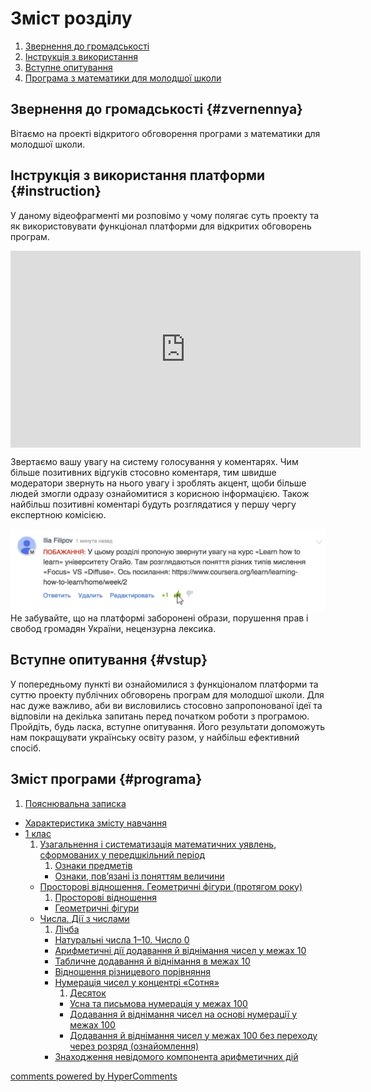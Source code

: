 <div id="hypercomments_widget" class="js-hypercomments-widget invisible"></div>


# Зміст розділу
1. [Звернення до громадськості](#zvernennya)
2. [Інструкція з використання](#instruction)
3. [Вступне опитування](#vstup)
4. [Програма з математики для молодшої школи](#programa)

Звернення до громадськості {#zvernennya}
--

Вітаємо на проекті відкритого обговорення програми з математики для молодшої школи.


Інструкція з використання платформи {#instruction}
--
У даному відеофрагменті ми розповімо у чому полягає суть проекту та як використовувати функціонал платформи для відкритих обговорень програм.

<div class="fluidMedia">
<iframe align="center" width="560" height="315" src="https://www.youtube.com/embed/V_Cii41-v-w" frameborder="0" allowfullscreen></iframe>
</div>
<div class="space">
</div>

Звертаємо вашу увагу на систему голосування у коментарях. Чим більше позитивних відгуків стосовно коментаря, тим швидше модератори звернуть на нього увагу і зроблять акцент, щоби більше людей змогли одразу ознайомитися з корисною інформацією. Також найбільш позитивні коментарі будуть розглядатися у першу чергу експертною комісією.

![Коментування](1.jpg)
Не забувайте, що на платформі заборонені образи, порушення прав і свобод громадян України, нецензурна лексика.

Вступне опитування {#vstup}
--
У попередньому пункті ви ознайомилися з функціоналом платформи та суттю проекту публічних обговорень програм для молодшої школи. Для нас дуже важливо, аби ви висловились стосовно запропонованої ідеї та відповіли на декілька запитань перед початком роботи з програмою. Пройдіть, будь ласка, вступне опитування. Його результати допоможуть нам покращувати українську освіту разом, у найбільш ефективний спосіб. 

Зміст програми {#programa}
--
1. [Пояснювальна записка](poyasnuvalna_zapyska.md)
* [Характеристика змісту навчання](kharakteristyka_zmisty_navchannya.md)
* [1 клас](1/chapter3.md)
   1. [Узагальнення і систематизація математичних уявлень, сформованих у передшкільний період](1/uzagalnennya__sistematizatsya_matematichnih_uyavlen.md)
       1. [Ознаки предметів](1/oznaky_predmetiv.md)
       * [Ознаки, пов’язані із поняттям величини](1/oznaki_povyazani_z_ponyattyam_velychini.md)
   * [Просторові відношення. Геометричні фігури (протягом року)](1/prostorovi_vidnoshennya_geometrichnix_figuri.md)
       1. [Просторові відношення](1/prostorovi_vidnoshennya.md)
       * [Геометричні фігури](1/geometrichni_fguri.md)
   * [Числа. Дії з числами](1/chisla_dii_z_chislami.md)
       1. [Лічба](1/lichba.md)
       * [Натуральні числа 1–10. Число 0](1/naturalni_chisla_1_10_chislo_0.md)
       * [Арифметичні дії додавання й віднімання чисел у межах 10](1/arifmetichni_dii_dodavannya_i_vdnmannya_chisel.md)
       * [Табличне додавання й віднімання в межах 10](1/tablichne_dodavannya_i_vidnmannya_v_mezhah_10.md)
       * [Відношення різницевого порівняння](1/vidnoshennya_riznitsevogo_porivnyannya.md)
       * [Нумерація чисел у концентрі «Сотня»](1/numeratsiya_chisel_u_kontsentri_sotnya.md)
           1. [Десяток](1/desyatok.md)
           * [Усна та письмова нумерація у межах 100](1/usna_ta_pismova_numeratsya_u_mezhah_100.md)
           * [Додавання й віднімання чисел на основі нумерації у межах 100](1/dodavannya_i_vidnimannya_chisel_na_osnovi_numeratsii.md)
           * [Додавання й віднімання чисел у межах 100 без переходу через розряд (ознайомлення)](1/dodavannya_i_vidnmannya_chisel_u_mezhah_100_bez_perehody.md)
       * [Знаходження невідомого компонента арифметичних дій](1/znahodzhennya_nevidomogo_komponenta_arifmetichnih.md)

<div class="js-hypercomments-container">
    <a href="http://hypercomments.com" class="hc-link" title="comments widget">comments powered by HyperComments</a>
</div>
